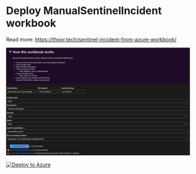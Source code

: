 # Deploy ManualSentinelIncident workbook
Read more: https://thoor.tech/sentinel-incident-from-azure-workbook/ 

![](https://github.com/pthoor/pthoor.github.io/blob/7be4808287ff5666a527e5df491be681f187f182/assets/Az_Workbook_Incident.png)

[![Deploy to Azure](https://aka.ms/deploytoazurebutton)](https://portal.azure.com/#create/Microsoft.Template/uri/https%3A%2F%2Fraw.githubusercontent.com%2Fpthoor%2FMS_Sentinel%2Fmain%2FWorkbooks%2FManualSentinelIncident_ARM.json)
